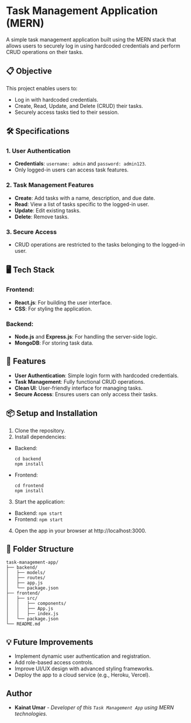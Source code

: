# Task Management Application (MERN)

A simple task management application built using the MERN stack that allows users to securely log in using hardcoded credentials and perform CRUD operations on their tasks.

## 📋 Objective

This project enables users to:
- Log in with hardcoded credentials.
- Create, Read, Update, and Delete (CRUD) their tasks.
- Securely access tasks tied to their session.

## 🛠️ Specifications

### 1. **User Authentication**
- **Credentials**: `username: admin` and `password: admin123`.
- Only logged-in users can access task features.

### 2. **Task Management Features**
- **Create**: Add tasks with a name, description, and due date.
- **Read**: View a list of tasks specific to the logged-in user.
- **Update**: Edit existing tasks.
- **Delete**: Remove tasks.

### 3. **Secure Access**
- CRUD operations are restricted to the tasks belonging to the logged-in user.

## 🖥️ Tech Stack

### Frontend:
- **React.js**: For building the user interface.
- **CSS**: For styling the application.

### Backend:
- **Node.js** and **Express.js**: For handling the server-side logic.
- **MongoDB**: For storing task data.

## 🚀 Features

- **User Authentication**: Simple login form with hardcoded credentials.
- **Task Management**: Fully functional CRUD operations.
- **Clean UI**: User-friendly interface for managing tasks.
- **Secure Access**: Ensures users can only access their tasks.

## 📦 Setup and Installation

1. Clone the repository.
2. Install dependencies:
  - Backend:
    ```
    cd backend
    npm install
    ```
  - Frontend:
    ```
    cd frontend
    npm install
    ```
3. Start the application:
  - Backend:
    ```npm start```
  - Frontend:
    ```npm start```
4. Open the app in your browser at http://localhost:3000.

## 📁 Folder Structure
```
task-management-app/
├── backend/
│   ├── models/
│   ├── routes/
│   ├── app.js
│   └── package.json
├── frontend/
│   ├── src/
│   │   ├── components/
│   │   ├── App.js
│   │   ├── index.js
│   └── package.json
└── README.md
```

## 💡 Future Improvements
- Implement dynamic user authentication and registration.
- Add role-based access controls.
- Improve UI/UX design with advanced styling frameworks.
- Deploy the app to a cloud service (e.g., Heroku, Vercel).

## Author
- **Kainat Umar** - *Developer of this `Task Management App` using MERN technologies.*
